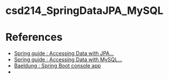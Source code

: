 # csd214_SpringDataJPA_MySQL
# References
- [Spring guide : Accessing Data with JPA...](https://spring.io/guides/gs/accessing-data-jpa/)
- [Spring guide : Accessing Data with MySQL...](https://spring.io/guides/gs/accessing-data-mysql/)
- [Baeldung : Spring Boot console app](https://www.baeldung.com/spring-boot-console-app)
- 
